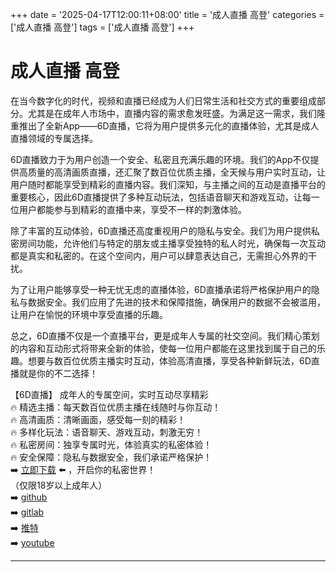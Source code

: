 +++
date = '2025-04-17T12:00:11+08:00'
title = '成人直播 高登'
categories = ['成人直播 高登']
tags = ['成人直播 高登']
+++

# 成人直播 高登

在当今数字化的时代，视频和直播已经成为人们日常生活和社交方式的重要组成部分。尤其是在成年人市场中，直播内容的需求愈发旺盛。为满足这一需求，我们隆重推出了全新App——6D直播，它将为用户提供多元化的直播体验，尤其是成人直播领域的专属选择。

6D直播致力于为用户创造一个安全、私密且充满乐趣的环境。我们的App不仅提供高质量的高清画质直播，还汇聚了数百位优质主播，全天候与用户实时互动，让用户随时都能享受到精彩的直播内容。我们深知，与主播之间的互动是直播平台的重要核心，因此6D直播提供了多种互动玩法，包括语音聊天和游戏互动，让每一位用户都能参与到精彩的直播中来，享受不一样的刺激体验。

除了丰富的互动体验，6D直播还高度重视用户的隐私与安全。我们为用户提供私密房间功能，允许他们与特定的朋友或主播享受独特的私人时光，确保每一次互动都是真实和私密的。在这个空间内，用户可以肆意表达自己，无需担心外界的干扰。

为了让用户能够享受一种无忧无虑的直播体验，6D直播承诺将严格保护用户的隐私与数据安全。我们应用了先进的技术和保障措施，确保用户的数据不会被滥用，让用户在愉悦的环境中享受直播的乐趣。

总之，6D直播不仅是一个直播平台，更是成年人专属的社交空间。我们精心策划的内容和互动形式将带来全新的体验，使每一位用户都能在这里找到属于自己的乐趣。想要与数百位优质主播实时互动，体验高清直播，享受各种新鲜玩法，6D直播就是你的不二选择！

【6D直播】
成年人的专属空间，实时互动尽享精彩  
🔥 精选主播：每天数百位优质主播在线随时与你互动！  
🔥 高清画质：清晰画面，感受每一刻的精彩！  
🔥 多样化玩法：语音聊天、游戏互动，刺激无穷！  
🔥 私密房间：独享专属时光，体验真实的私密体验！  
🔥 安全保障：隐私与数据安全，我们承诺严格保护！  
➡️ [立即下载](https://down123.s3.ap-east-1.amazonaws.com/down/down.html?channelCode=blog) ⬅️ ，开启你的私密世界！  
（仅限18岁以上成年人）  
➡️ [github](https://aldult-live.github.io/)  
➡️ [gitlab](https://seo-09598d.gitlab.io/)  
➡️ [推特](https://x.com/wegame33)  
➡️ [youtube](https://www.youtube.com/@6Dlive)  

---
